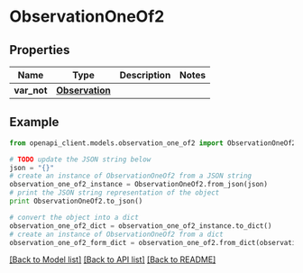 # ObservationOneOf2


## Properties
Name | Type | Description | Notes
------------ | ------------- | ------------- | -------------
**var_not** | [**Observation**](Observation.md) |  | 

## Example

```python
from openapi_client.models.observation_one_of2 import ObservationOneOf2

# TODO update the JSON string below
json = "{}"
# create an instance of ObservationOneOf2 from a JSON string
observation_one_of2_instance = ObservationOneOf2.from_json(json)
# print the JSON string representation of the object
print ObservationOneOf2.to_json()

# convert the object into a dict
observation_one_of2_dict = observation_one_of2_instance.to_dict()
# create an instance of ObservationOneOf2 from a dict
observation_one_of2_form_dict = observation_one_of2.from_dict(observation_one_of2_dict)
```
[[Back to Model list]](../README.md#documentation-for-models) [[Back to API list]](../README.md#documentation-for-api-endpoints) [[Back to README]](../README.md)


